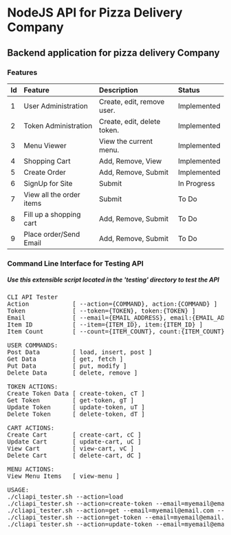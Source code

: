 # NodeJS API for Pizza Delivery Company
## Backend application for pizza delivery Company

### Features

| Id  | Feature                   | Description                  | Status      |
| :-  | :-----------------------  | :--------------------------  | :---------- |
| 1   | User Administration       | Create, edit, remove user.   | Implemented |
| 2   | Token Administration      | Create, edit, delete token.  | Implemented |
| 3   | Menu Viewer               | View the current menu.       | Implemented |
| 4   | Shopping Cart             | Add, Remove, View            | Implemented |
| 5   | Create Order              | Add, Remove, Submit          | Implemented |
| 6   | SignUp for Site           | Submit                       | In Progress |
| 7   | View all the order items  | Submit                       | To Do       |
| 8   | Fill up a shopping cart   | Add, Remove, Submit          | To Do       |
| 9   | Place order/Send Email    | Add, Remove, Submit          | To Do       |

### Command Line Interface for Testing API

<h5>Use this extensible script located in the 'testing' directory to test the API</h5>

<pre>
CLI API Tester
Action            [ --action={COMMAND}, action:{COMMAND} ]
Token             [ --token={TOKEN}, token:{TOKEN} ]
Email             [ --email={EMAIL_ADDRESS}, email:{EMAIL_ADDRESS} ]
Item ID           [ --item={ITEM_ID}, item:{ITEM_ID} ]
Item Count        [ --count={ITEM_COUNT}, count:{ITEM_COUNT} ]

USER COMMANDS:
Post Data         [ load, insert, post ]
Get Data          [ get, fetch ]
Put Data          [ put, modify ]
Delete Data       [ delete, remove ]

TOKEN ACTIONS:
Create Token Data [ create-token, cT ]
Get Token         [ get-token, gT ]
Update Token      [ update-token, uT ]
Delete Token      [ delete-token, dT ]

CART ACTIONS:
Create Cart       [ create-cart, cC ]
Update Cart       [ update-cart, uC ]
View Cart         [ view-cart, vC ]
Delete Cart       [ delete-cart, dC ]

MENU ACTIONS:
View Menu Items   [ view-menu ]

USAGE:
./cliapi_tester.sh --action=load
./cliapi_tester.sh --action=create-token --email=myemail@email.com
./cliapi_tester.sh --action=get --email=myemail@email.com --token=9zy66v8ktl40fe7qv5f
./cliapi_tester.sh --action=get-token --email=myemail@email.com --token=9zy66v8ktl40fe7qv5f
./cliapi_tester.sh --action=update-token --email=myemail@email.com --token=9zy66v8ktl40fe7qv5f
</pre>

